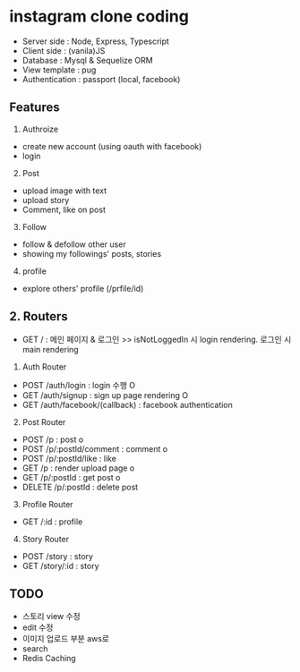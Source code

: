 # instagram clone coding
 - Server side : Node, Express, Typescript
 - Client side : (vanila)JS
 - Database : Mysql & Sequelize ORM
 - View template : pug
 - Authentication : passport (local, facebook)

## Features
 1. Authroize
  - create new account (using oauth with facebook)
  - login
 2. Post
  - upload image with text
  - upload story
  - Comment, like on post
 3. Follow
  - follow & defollow other user
  - showing my followings' posts, stories
 4. profile
  - explore others' profile (/prfile/id)


## 2. Routers
 - GET / : 메인 페이지 & 로그인 >> isNotLoggedIn 시 login rendering. 로그인 시 main rendering

 1. Auth Router
  - POST /auth/login : login 수행 O
  - GET /auth/signup : sign up page rendering O
  - GET /auth/facebook/(callback) : facebook authentication
 2. Post Router
  - POST /p : post o
  - POST /p/:postId/comment : comment o
  - POST /p/:postId/like : like 
  - GET /p : render upload page o
  - GET /p/:postId : get post o
  - DELETE /p/:postId : delete post

 3. Profile Router
  - GET /:id : profile

 4. Story Router
  - POST /story : story
  - GET /story/:id : story 

 ## TODO
 - 스토리 view 수정
 - edit 수정
 - 이미지 업로드 부분 aws로
 - search
 - Redis Caching